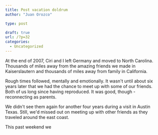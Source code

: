 ```yaml
---
title: Post vacation doldrum
author: "Juan Orozco"

type: post

draft: true
url: /?p=32
categories:
  - Uncategorized
---
```


At the end of 2007, Ciri and I left Germany and moved to North Carolina. Thousands of miles away from the amazing friends we made in Kaiserslautern and thousands of miles away from family in California.

Rough times followed, mentally and emotionally. It wasn't until about six years later that we had the chance to meet up with some of our friends. Both of us long since having reproduced. It was good, though - reconnecting as parents.

We didn't see them again for another four years during a visit in Austin Texas. Still, we'd missed out on meeting up with other friends as they traveled around the east coast.

This past weekend we
